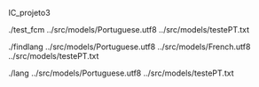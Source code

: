 IC_projeto3

./test_fcm ../src/models/Portuguese.utf8 ../src/models/testePT.txt

./findlang ../src/models/Portuguese.utf8 ../src/models/French.utf8 ../src/models/testePT.txt

./lang ../src/models/Portuguese.utf8 ../src/models/testePT.txt
